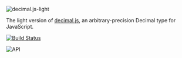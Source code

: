![decimal.js-light](https://raw.githubusercontent.com/MikeMcl/decimal.js-light/gh-pages/decimaljslight.png)

The light version of [decimal.js](https://github.com/MikeMcl/decimal.js/), an arbitrary-precision Decimal type for JavaScript.

[![Build Status](https://travis-ci.org/MikeMcl/decimal.js-light.svg)](https://travis-ci.org/MikeMcl/decimal.js-light)

![API](https://raw.githubusercontent.com/MikeMcl/decimal.js-light/gh-pages/API.png)
